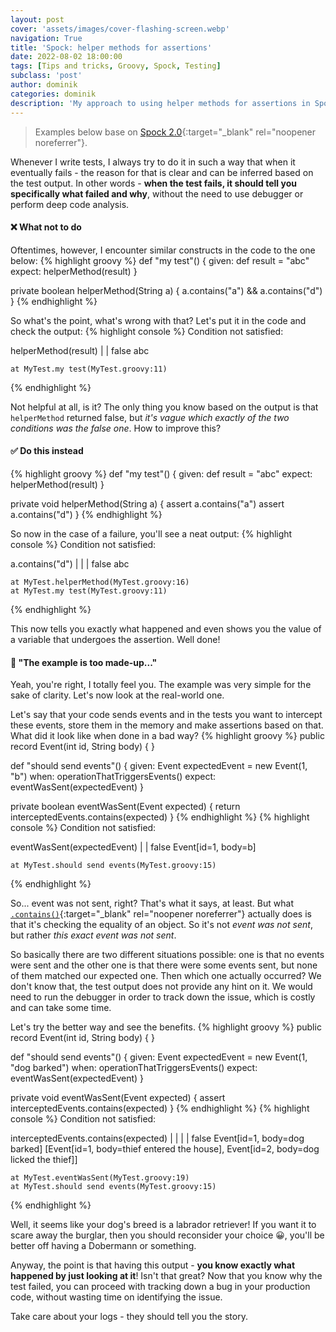 ```yaml
---
layout: post
cover: 'assets/images/cover-flashing-screen.webp'
navigation: True
title: 'Spock: helper methods for assertions'
date: 2022-08-02 18:00:00
tags: [Tips and tricks, Groovy, Spock, Testing]
subclass: 'post'
author: dominik
categories: dominik
description: 'My approach to using helper methods for assertions in Spock'
---
```


> Examples below base on [Spock 2.0](https://mvnrepository.com/artifact/org.spockframework/spock-core/2.0-groovy-3.0){:target="_blank" rel="noopener noreferrer"}.

Whenever I write tests, I always try to do it in such a way that when it eventually fails -
the reason for that is clear and can be inferred based on the test output. In other words -
**when the test fails, it should tell you specifically what failed and why**, without the need
to use debugger or perform deep code analysis.

#### ❌ What not to do

Oftentimes, however, I encounter similar constructs in the code to the one below:
{% highlight groovy %}
def "my test"() {
    given:
        def result = "abc"
    expect:
        helperMethod(result)
}

private boolean helperMethod(String a) {
    a.contains("a") && a.contains("d")
}
{% endhighlight %}

So what's the point, what's wrong with that? Let's put it in the code and check the output:
{% highlight console %}
Condition not satisfied:

helperMethod(result)
|            |
false        abc

	at MyTest.my test(MyTest.groovy:11)
{% endhighlight %}

Not helpful at all, is it? The only thing you know based on the output is that `helperMethod`
returned false, but *it's vague which exactly of the two conditions was the false one*.
How to improve this?

#### ✅ Do this instead

{% highlight groovy %}
def "my test"() {
    given:
        def result = "abc"
    expect:
        helperMethod(result)
}

private void helperMethod(String a) {
    assert a.contains("a")
    assert a.contains("d")
}
{% endhighlight %}

So now in the case of a failure, you'll see a neat output:
{% highlight console %}
Condition not satisfied:

a.contains("d")
| |
| false
abc

	at MyTest.helperMethod(MyTest.groovy:16)
	at MyTest.my test(MyTest.groovy:11)
{% endhighlight %}

This now tells you exactly what happened and even shows you the value of a variable that
undergoes the assertion. Well done!

#### 🧐 "The example is too made-up..."

Yeah, you're right, I totally feel you. The example was very simple for the sake of clarity.
Let's now look at the real-world one.

Let's say that your code sends events and in the tests you want to intercept these events,
store them in the memory and make assertions based on that. What did it look like when done in
a bad way?
{% highlight groovy %}
public record Event(int id, String body) { }

def "should send events"() {
    given:
        Event expectedEvent = new Event(1, "b")
    when:
        operationThatTriggersEvents()
    expect:
        eventWasSent(expectedEvent)
}

private boolean eventWasSent(Event expected) {
    return interceptedEvents.contains(expected)
}
{% endhighlight %}
{% highlight console %}
Condition not satisfied:

eventWasSent(expectedEvent)
|            |
false        Event[id=1, body=b]

	at MyTest.should send events(MyTest.groovy:15)
{% endhighlight %}

So... event was not sent, right? That's what it says, at least. But what
[`.contains()`](https://docs.oracle.com/en/java/javase/17/docs/api/java.base/java/util/List.html#contains(java.lang.Object)){:target="_blank" rel="noopener noreferrer"}
actually does is that it's checking the equality of an object. So it's not *event
was not sent*, but rather *this exact event was not sent*. 

So basically there are two different situations possible: one is that no events
were sent and the other one is that there were some events sent, but none of
them matched our expected one. Then which one actually occurred? We don't know
that, the test output does not provide any hint on it. We would need to run
the debugger in order to track down the issue, which is costly and can take
some time.

Let's try the better way and see the benefits.
{% highlight groovy %}
public record Event(int id, String body) { }

def "should send events"() {
    given:
        Event expectedEvent = new Event(1, "dog barked")
    when:
        operationThatTriggersEvents()
    expect:
        eventWasSent(expectedEvent)
}

private void eventWasSent(Event expected) {
    assert interceptedEvents.contains(expected)
}
{% endhighlight %}
{% highlight console %}
Condition not satisfied:

interceptedEvents.contains(expected)
|                 |        |
|                 false    Event[id=1, body=dog barked]
[Event[id=1, body=thief entered the house], Event[id=2, body=dog licked the thief]]

	at MyTest.eventWasSent(MyTest.groovy:19)
	at MyTest.should send events(MyTest.groovy:15)
{% endhighlight %}

Well, it seems like your dog's breed is a labrador retriever! If you want it to
scare away the burglar, then you should reconsider your choice 😀, you'll be
better off having a Dobermann or something.

Anyway, the point is that having this output - **you know exactly what happened
by just looking at it**! Isn't that great? Now that you know why the test failed,
you can proceed with tracking down a bug in your production code, without wasting
time on identifying the issue.

Take care about your logs - they should tell you the story.

